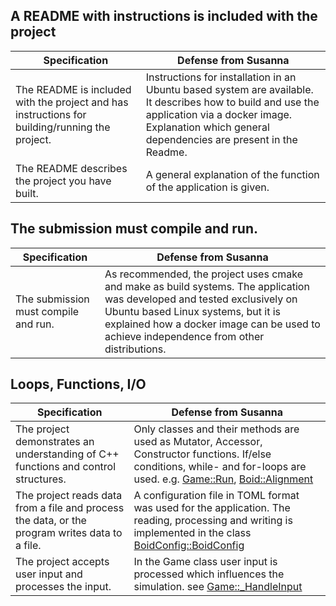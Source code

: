 ## A README with instructions is included with the project 
| Specification | Defense from Susanna|
| -------------|-------------|
| The README is included with the project and has instructions for building/running the project. | Instructions for installation in an Ubuntu based system are available. It describes how to build and use the application via a docker image. Explanation which general dependencies are present in the Readme.
| The README describes the project you have built.| A general explanation of the function of the application is given.|

## The submission must compile and run.
| Specification | Defense from Susanna|
| -------------|-------------|
| The submission must compile and run.|As recommended, the project uses cmake and make as build systems. The application was developed and tested exclusively on Ubuntu based Linux systems, but it is explained how a docker image can be used to achieve independence from other distributions.

## Loops, Functions, I/O
| Specification | Defense from Susanna|
| -------------|-------------|
|The project demonstrates an understanding of C++ functions and control structures.| Only classes and their methods are used as Mutator, Accessor, Constructor functions. If/else conditions, while- and for-loops are used. e.g. [Game::Run](source/game.cpp#L91), [Boid::Alignment](source/boid.cpp#L125)|
|The project reads data from a file and process the data, or the program writes data to a file.| A configuration file in TOML format was used for the application. The reading, processing and writing is implemented in the class [BoidConfig::BoidConfig](source/boidconfig.cpp#L24) |
|The project accepts user input and processes the input.|In the Game class user input is processed which influences the simulation. see [Game::_HandleInput](source/game.cpp#L149)|
